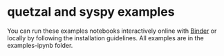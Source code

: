 
# quetzal and syspy examples

You can run these examples notebooks interactively online with [Binder](https://mybinder.org/v2/gh/systragroup/quetzal/gtfs_reader) or locally by following the installation guidelines. All examples are in the examples-ipynb folder.
